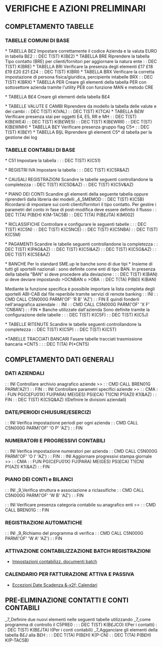 # VERIFICHE E AZIONI PRELIMINARI

## COMPLETAMENTO TABELLE
### TABELLE COMUNI DI BASE
 \* TABELLA B£2
Impostare correttamente il codice Azienda e la valuta EURO in tabella B£2
 :  : DEC T(ST) K(B£2)
 \* TABELLA BRE
Riprendere la tabella Tipo contatto (BRE) per clienti/fornitori per aggiornare la natura ente
 :  : DEC T(ST) K(BRE)
 \* TABELLA BRI
Verificare la presenza degli elementi £17 £18 £19 £20 £21 £24
 :  : DEC T(ST) K(BRI)
 \* TABELLA BRX
Verificare la corretta impostazione di persona fisica/giuridica, percipiente intabelle BRX
 :  : DEC T(ST) K(BRX)
 \* TABELLA PER
Creare gli elementi della tabella PER con sottosettore azienda tramite l'utility PE8 con funzione MAN e metodo CRE

 \* TABELLA B£4
Creare gli elementi della tabella B£4

 \* TABELLE VALUTE E CAMBI
Riprendere da modello la tabella delle valute e dei cambi
 :  : DEC T(ST) K(VAL)
 :  : DEC T(ST) K(TCA)
 \* TABELLA B£W
Verificare presenza stai per oggetti E4, E5, RR e MH
 :  : DEC T(ST) K(B£WE4)
 :  : DEC T(ST) K(B£WE5)
 :  : DEC T(ST) K(B£WRR)
 :  : DEC T(ST) K(B£WMH)
 \* TABELLA B£Y
Verificare presenza gruppo flag C5\*
 :  : DEC T(ST) K(B£Y)
 \* TABELLA B§L
Riprendere gli elementi C5\*  di tabella per la gestione dei log

### TABELLE CONTABILI DI BASE
 \* C51
Impostare la tabella : 
 :  : DEC T(ST) K(C51)

 \* REGISTRI IVA
Impostare la tabella : 
 :  : DEC T(ST) K(C5R&AZ)

 \* CAUSALI REGISTRAZIONI
Scandire le tabelle seguenti controllandone la completezza
 :  : DEC T(ST) K(C5D&AZ)
 :  : DEC T(ST) K(C5V&AZ)

 \* PIANO DEI CONTI
Scandire gli elementi della seguente tabella oppure riprenderli dalla libreria dei modelli _4_SMEMOD
 :  : DEC T(ST) K(C5B)
Ricordarsi di impostare sui conti clienti/fornitori il tipo contatto.
Per gestire i parametri del conto in fase di post-modifica deve essere definito il flusso
 :  : DEC T(TA) P(B£H) K(M-TAC5B)
 :  : DEC T(TA) P(B£JTA) K(M002)

 \* RICLASSIFICHE
Controllare e configurare le seguenti tabelle : 
 :  : DEC T(ST) K(C5N)
 :  : DEC T(ST) K(C5NCE)
 :  : DEC T(ST) K(C5NBA)
 :  : DEC T(ST) K(C5M)

 \* PAGAMENTI
Scandire le tabelle seguenti controllandone la completezza
 :  : DEC T(ST) K(PAG&AZ)
 :  : DEC T(ST) K(C5I&AZ)
 :  : DEC T(ST) K(C5G&AZ)
 :  : DEC T(ST) K(C5E&AZ)

 \* BANCHE
Per lo standard SME.up le banche sono di due tipi
 \* Insieme di tutti gli sportelli nazionali :  sono definite come enti di tipo BAN. In presenza della tabella "BAN" si deve procedere alla deviazione : 
 :  : DEC T(ST) K(BAN)
si deve deviare impostando >OCNBAN o >OBA
 :  : DEC T(TA) P(B£I) K(BAN)

Mediante la funzione specifica è possibile importare la lista completa degli sportelli ABI-CAB dal file reperibile tramite servizi di remote banking
 :  : INI
 :  : CMD CALL C5N000G PARM('OF' 'R B' 'AZ')
 :  : FIN
E quindi fonderli nell'anagrafica aziendale
 :  : INI
 :  : CMD CALL C5N000G PARM('OF' 'X F' 'CNBAN')
 :  : FIN
 \* Banche utilizzate dall'azienda
Sono definite tramite la configurazione delle tabelle : 
 :  : DEC T(ST) K(C5F)
 :  : DEC T(ST) K(C5J)

\* TABELLE RITENUTE
Scandire le tabelle seguenti controllandone la completezza
 :  : DEC T(ST) K(C5P)
 :  : DEC T(ST) K(C5T)

\*TABELLE TRACCIATI BANCARI
Fasare tabelle tracciati trasmissione bancaria \*CNT5 : 
 :  : DEC T(TA) P(\*CNT5)

## COMPLETAMENTO DATI GENERALI

### DATI AZIENDALI

 :  : INI Controllare archivio anagrafico aziende >>
 :  : CMD CALL BREN01G PARM('AZI')
 :  : FIN
 :  : INI Controllare parametri specifici aziende >>
 :  : CMA  :  : FUN PG(C£FU01X) FU(PARA) ME(GES) PS(£CA) T1(CN) P1(AZI) K1(&AZ)
 :  : FIN
 :  : DEC T(ST) K(C5Q&AZ) I(Definire le divisioni aziendali)


### DATE/PERIODI CHIUSURE/ESERCIZI
 :  : INI Verifica impostazione periodi per ogni azienda
 :  : CMD CALL C5N000G PARM('OF' 'O P' 'AZ')
 :  : FIN

### NUMERATORI E PROGRESSIVI CONTABILI
 :  : INI Verifica impostazione numeratori per azienda
 :  : CMD CALL C5N000G PARM('OF' 'O I' 'AZ')
 :  : FIN
 :  : INI Aggiornare progressivi stampa giornale >>
 :  : CMA  :  : FUN PG(C£FU01X) FU(PARA) ME(GES) PS(£CA) T1(CN) P1(AZI) K1(&AZ)
 :  : FIN

### PIANO DEI CONTI e BILANCI
 :  : INI _9_Verifica struttura e associazione a riclassifiche
 :  : CMD CALL C5N000G PARM('OF' 'W B' 'AZ')
 :  : FIN

 :  : INI Verificare presenza categoria contabile su anagrafico enti >>
 :  : CMD CALL BREN01G
 :  : FIN

### REGISTRAZIONI AUTOMATICHE
 :  : INI _9_Richiamo del programma di verifica
 :  : CMD CALL C5N000G PARM('OF' 'W A' 'AZ')
 :  : FIN


### ATTIVAZIONE CONTABILIZZAZIONE BATCH REGISTRAZIONI
- [Impostazioni contabilizz. documenti batch](Sorgenti/DOC/TA/B£AMO/C5C010_A)

### CALENDARIO PER FATTURAZIONE ATTIVA E PASSIVA
- [Eccezioni Date Scadenza &-x2f; Calendari](Sorgenti/DOC/TA/B£AMO/C5D010_B)



## PRE-ELIMINAZIONE CONTATTI E CONTI CONTABILI
_7_Definire due nuovi elementi nelle seguenti tabelle utilizzando
_7_come programma di controllo il C5PRE0 : 
 :  : DEC T(ST) K(B£JCO) I(Per i contatti)
 :  : DEC T(ST) K(B£JTA) I(Per i conti contabili)
_7_Agganciare gli elementi della tabella B£J alla B£H : 
 :  : DEC T(TA) P(B£H) K(P-CN)
 :  : DEC T(TA) P(B£H) K(P-TAC5B)

